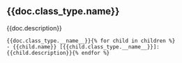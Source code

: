 ## {{doc.class_type.__name__}}

{{doc.description}}

```
{{doc.class_type.__name__}}{% for child in children %}
- {{child.name}} [{{child.class_type.__name__}}]: {{child.description}}{% endfor %}
```
